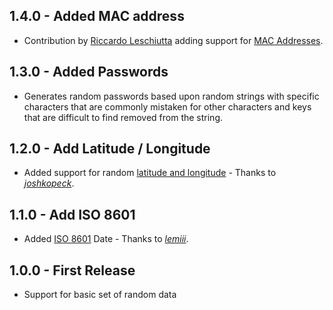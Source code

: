 ## 1.4.0 - Added MAC address
* Contribution by [Riccardo Leschiutta](https://github.com/prgpascal) adding support for [MAC Addresses](https://en.wikipedia.org/wiki/MAC_address).

## 1.3.0 - Added Passwords
* Generates random passwords based upon random strings with specific characters that are commonly mistaken for other characters and keys that are difficult to find removed from the string.

## 1.2.0 - Add Latitude / Longitude
* Added support for random [latitude and longitude](https://en.wikipedia.org/wiki/Geographic_coordinate_system) - Thanks to [*joshkopeck*](https://github.com/joshkopecek).

## 1.1.0 - Add ISO 8601
* Added [ISO 8601](https://en.wikipedia.org/wiki/ISO_8601) Date - Thanks to [*lemiii*](https://github.com/lemiii).

## 1.0.0 - First Release
* Support for basic set of random data
